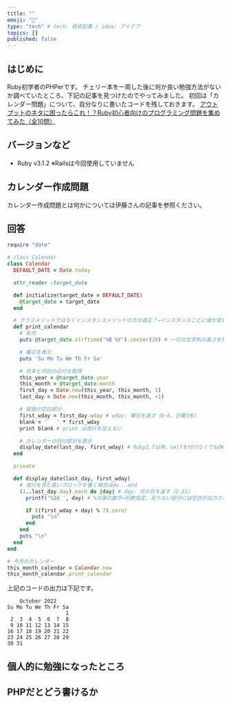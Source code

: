 ```yaml
---
title: ""
emoji: "🐡"
type: "tech" # tech: 技術記事 / idea: アイデア
topics: []
published: false
---
```


## はじめに
Ruby初学者のPHPerです。
チェリー本を一周した後に何か良い勉強方法がないか調べていたところ、下記の記事を見つけたのでやってみました。
初回は「カレンダー問題」について、自分なりに書いたコードを残しておきます。
[アウトプットのネタに困ったらこれ！？Ruby初心者向けのプログラミング問題を集めてみた（全10問）](https://blog.jnito.com/entry/2019/05/03/121235)

## バージョンなど
- Ruby v3.1.2
※Railsは今回使用していません

## カレンダー作成問題
カレンダー作成問題とは何かについては伊藤さんの記事を参照ください。

## 回答
```ruby:calendar.rb
require "date"

# class Calendar
class Calendar
  DEFAULT_DATE = Date.today

  attr_reader :target_date

  def initialize(target_date = DEFAULT_DATE)
    @target_date = target_date
  end

  # クラスメソッドではなくインスタンスメソッドの方が適正？→インスタンスごとに値が変わるから
  def print_calendar
    # 年月
    puts @target_date.strftime('%B %Y').center(20) # 一行の文字列の長さを指定して中央揃え

    # 曜日を表示
    puts 'Su Mo Tu We Th Fr Sa'

    # 月末と月初の日付を取得
    this_year = @target_date.year
    this_month = @target_date.month
    first_day = Date.new(this_year, this_month, 1)
    last_day = Date.new(this_month, this_month, -1)

    # 冒頭の空白部分
    first_wday = first_day.wday # wday: 曜日を返す（0-6、日曜が0）
    blank = '   ' * first_wday
    print blank # print は改行を加えない

    # カレンダーの日付部分を表示
    display_date(last_day, first_wday) # Ruby2.7以降、selfを付けなくてもOK
  end

  private

  def display_date(last_day, first_wday)
    # 改行を含む長いブロックを書く場合はdo...end
    (1..last_day.day).each do |day| # day: 月の日を返す（1-31）
      printf('%2d ', day) # %の後の数字→桁数指定、足りない部分には空白が出力されて右詰で出力

      if ((first_wday + day) % 7).zero?
        puts "\n"
      end
    end
    puts "\n"
  end
end

# 今月のカレンダー
this_month_calendar = Calendar.new
this_month_calendar.print_calendar
```

上記のコードの出力は下記です。
```
    October 2022    
Su Mo Tu We Th Fr Sa
                   1 
 2  3  4  5  6  7  8 
 9 10 11 12 13 14 15 
16 17 18 19 20 21 22 
23 24 25 26 27 28 29 
30 31 
```

## 個人的に勉強になったところ


## PHPだとどう書けるか
```php:calendar.php

```
